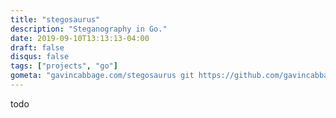```yaml
---
title: "stegosaurus"
description: "Steganography in Go."
date: 2019-09-10T13:13:13-04:00
draft: false
disqus: false
tags: ["projects", "go"]
gometa: "gavincabbage.com/stegosaurus git https://github.com/gavincabbage/stegosaurus.git"
---
```


todo


